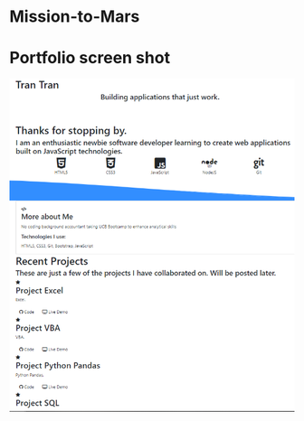 # Mission-to-Mars
# Portfolio screen shot
![portfolio](https://github.com/tranchan72/Mission-to-Mars/blob/master/Portfolio_screenshot.PNG)
